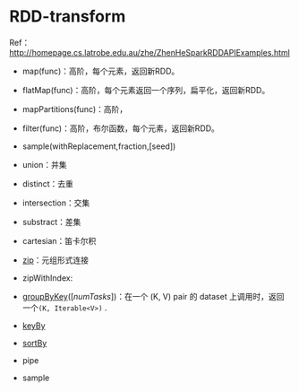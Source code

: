 # RDD-transform

Ref：http://homepage.cs.latrobe.edu.au/zhe/ZhenHeSparkRDDAPIExamples.html

* map(func)：高阶，每个元素，返回新RDD。
* flatMap(func)：高阶，每个元素返回一个序列，扁平化，返回新RDD。
* mapPartitions(func)：高阶，
* filter(func)：高阶，布尔函数，每个元素，返回新RDD。

* sample\(withReplacement,fraction,\[seed\]\)
* union：并集
* distinct：去重
* intersection：交集
* substract：差集
* cartesian：笛卡尔积
* [zip](/deco/spark/rddbian-cheng/rdd-transform/rdd-transform-zip.md)：元组形式连接
* zipWithIndex:
* [groupByKey](/deco/spark/rddbian-cheng/rdd-transform/rdd-transform-groupby.md)([_numTasks_])：在一个 (K, V) pair 的 dataset 上调用时，返回一个`(K, Iterable<V>)` .
* [keyBy](/deco/spark/rddbian-cheng/rdd-transform/rdd-transform-keyby.md)
* [sortBy](/deco/spark/rddbian-cheng/rdd-transform/rdd-transform-sortby.md)
* pipe
* sample





